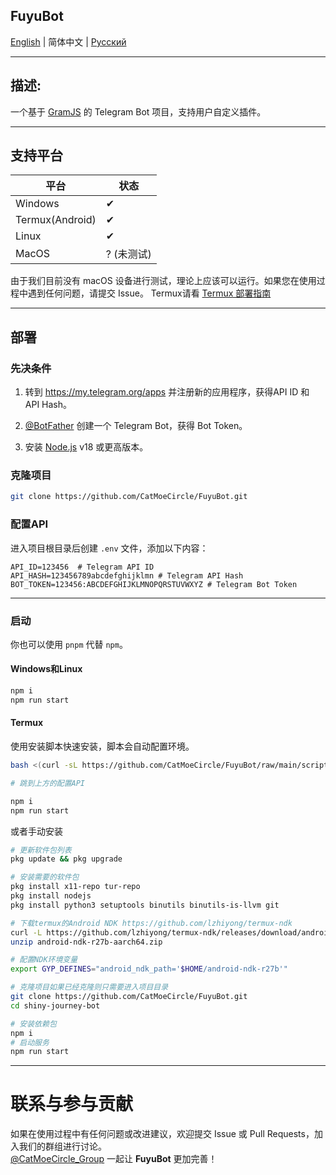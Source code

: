 **FuyuBot**
---

[English](../README.md) | 简体中文 | [Русский](../README_ru.md)


---

## 描述:

一个基于 [GramJS](https://github.com/gram-js/gramjs) 的 Telegram Bot 项目，支持用户自定义插件。
***
## 支持平台

| 平台       | 状态 |
|----------|----|
| Windows  | ✔  |
| Termux(Android)  | ✔  |
| Linux   | ✔  |
| MacOS    | ? (未测试) |

由于我们目前没有 macOS 设备进行测试，理论上应该可以运行。如果您在使用过程中遇到任何问题，请提交 Issue。
Termux请看 [Termux 部署指南](#termux)

---

## 部署

### 先决条件

1. 转到 https://my.telegram.org/apps 并注册新的应用程序，获得API ID 和 API Hash。

2. [@BotFather](https://t.me/BotFather) 创建一个 Telegram Bot，获得 Bot Token。

3. 安装 [Node.js](https://nodejs.org/) v18 或更高版本。

### 克隆项目

```bash
git clone https://github.com/CatMoeCircle/FuyuBot.git
```

### 配置API


进入项目根目录后创建 `.env` 文件，添加以下内容：

```dotenv
API_ID=123456  # Telegram API ID
API_HASH=123456789abcdefghijklmn # Telegram API Hash
BOT_TOKEN=123456:ABCDEFGHIJKLMNOPQRSTUVWXYZ # Telegram Bot Token
```

---

### 启动

你也可以使用 `pnpm` 代替 `npm`。

#### **Windows和Linux**
   ```bash
   npm i
   npm run start
   ```

#### **Termux**
使用安装脚本快速安装，脚本会自动配置环境。
```bash
bash <(curl -sL https://github.com/CatMoeCircle/FuyuBot/raw/main/scripts/termux.sh)

# 跳到上方的配置API

npm i
npm run start
```

或者手动安装

```bash
# 更新软件包列表
pkg update && pkg upgrade

# 安装需要的软件包
pkg install x11-repo tur-repo
pkg install nodejs 
pkg install python3 setuptools binutils binutils-is-llvm git

# 下载termux的Android NDK https://github.com/lzhiyong/termux-ndk
curl -L https://github.com/lzhiyong/termux-ndk/releases/download/android-ndk/android-ndk-r27b-aarch64.zip --output android-ndk-r27b-aarch64.zip
unzip android-ndk-r27b-aarch64.zip

# 配置NDK环境变量
export GYP_DEFINES="android_ndk_path='$HOME/android-ndk-r27b'"

# 克隆项目如果已经克隆则只需要进入项目目录
git clone https://github.com/CatMoeCircle/FuyuBot.git
cd shiny-journey-bot

# 安装依赖包
npm i
# 启动服务
npm run start
```
---

# 联系与参与贡献

如果在使用过程中有任何问题或改进建议，欢迎提交 Issue 或 Pull Requests，加入我们的群组进行讨论。  
[@CatMoeCircle_Group](https://t.me/CatMoeCircle_Group)
一起让 **FuyuBot** 更加完善！


<!-- FuyuBot （“冬”的意思，冷静又宁静） -->